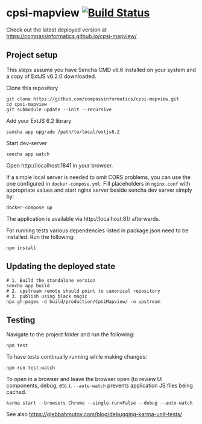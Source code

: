 # cpsi-mapview [![Build Status](https://travis-ci.org/compassinformatics/cpsi-mapview.svg?branch=master)](https://travis-ci.org/compassinformatics/cpsi-mapview)

Check out the latest deployed version at https://compassinformatics.github.io/cpsi-mapview/

## Project setup

This steps assume you have Sencha CMD v6.6 installed on your system and a copy of ExtJS v6.2.0 downloaded.

Clone this repository

```
git clone https://github.com/compassinformatics/cpsi-mapview.git
cd cpsi-mapview
git submodule update --init --recursive
```

Add your ExtJS 6.2 library

```
sencha app upgrade /path/to/local/extjs6.2
```

Start dev-server

```
sencha app watch
```

Open http://localhost:1841 in your browser.

If a simple local server is needed to omit CORS problems, you can use the one configured in `docker-compose.yml`.
Fill placeholders in `nginx.conf` with appropriate values and start nginx server beside sencha dev server simply by:

```
docker-compose up
```
The application is available via http://localhost:81/ afterwards.

For running tests various dependencies listed in package.json need to be installed. Run the following:

```
npm install
```

## Updating the deployed state

```
# 1. Build the standalone version
sencha app build
# 2. upstream remote should point to canonical repository
# 3. publish using black magic
npx gh-pages -d build/production/CpsiMapview/ -o upstream

```

## Testing

Navigate to the project folder and run the following:

```
npm test
```

To have tests continually running while making changes:

```
npm run test:watch
```

To open in a browser and leave the browser open (to review UI components, debug, etc.).
`--auto-watch` prevents application JS files being cached. 

```
karma start --browsers Chrome --single-run=False --debug --auto-watch

```

See also https://glebbahmutov.com/blog/debugging-karma-unit-tests/

